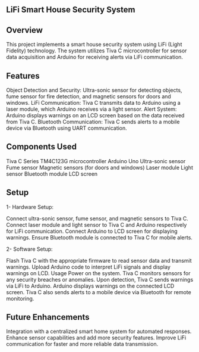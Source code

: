 ## LiFi Smart House Security System

## Overview
This project implements a smart house security system using LiFi (Light Fidelity) technology. The system utilizes Tiva C microcontroller for sensor data acquisition and Arduino for receiving alerts via LiFi communication.

## Features
Object Detection and Security: Ultra-sonic sensor for detecting objects, fume sensor for fire detection, and magnetic sensors for doors and windows.
LiFi Communication: Tiva C transmits data to Arduino using a laser module, which Arduino receives via a light sensor.
Alert System: Arduino displays warnings on an LCD screen based on the data received from Tiva C.
Bluetooth Communication: Tiva C sends alerts to a mobile device via Bluetooth using UART communication.

## Components Used
Tiva C Series TM4C123G microcontroller
Arduino Uno
Ultra-sonic sensor
Fume sensor
Magnetic sensors (for doors and windows)
Laser module
Light sensor
Bluetooth module
LCD screen

## Setup
  1- Hardware Setup:

  Connect ultra-sonic sensor, fume sensor, and magnetic sensors to Tiva C.
  Connect laser module and light sensor to Tiva C and Arduino respectively for LiFi communication.
  Connect Arduino to LCD screen for displaying warnings.
  Ensure Bluetooth module is connected to Tiva C for mobile alerts.
  
  2- Software Setup:
  
  Flash Tiva C with the appropriate firmware to read sensor data and transmit warnings.
  Upload Arduino code to interpret LiFi signals and display warnings on LCD.
  Usage
  Power on the system.
  Tiva C monitors sensors for any security breaches or anomalies.
  Upon detection, Tiva C sends warnings via LiFi to Arduino.
  Arduino displays warnings on the connected LCD screen.
  Tiva C also sends alerts to a mobile device via Bluetooth for remote monitoring.

## Future Enhancements

Integration with a centralized smart home system for automated responses.
Enhance sensor capabilities and add more security features.
Improve LiFi communication for faster and more reliable data transmission.
